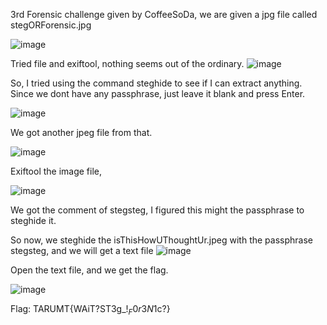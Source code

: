 3rd Forensic challenge given by CoffeeSoDa, we are given a jpg file called stegORForensic.jpg

![image](https://github.com/user-attachments/assets/bc061876-f218-4279-b06d-a435017b0102)


Tried file and exiftool, nothing seems out of the ordinary.
![image](https://github.com/user-attachments/assets/1fefc5fd-9880-46d2-8611-41af6818bd62)

So, I tried using the command steghide to see if I can extract anything. Since we dont have any passphrase, just leave it blank and press Enter.

![image](https://github.com/user-attachments/assets/c6efa197-97dd-4d61-abbc-327f801f0850)


We got another jpeg file from that.

![image](https://github.com/user-attachments/assets/6e31b131-d124-436b-8dab-8070c213c75c)


Exiftool the image file,

![image](https://github.com/user-attachments/assets/9df3fce2-bd8f-4579-8ad1-7da9ce7d44f9)

We got the comment of stegsteg, I figured this might the passphrase to steghide it.

So now, we steghide the isThisHowUThoughtUr.jpeg with the passphrase stegsteg, and we will get a text file
![image](https://github.com/user-attachments/assets/02118fb6-5e7d-4fb9-ad6b-9cdc02440ebd)


Open the text file, and we get the flag.

![image](https://github.com/user-attachments/assets/0b60eeb8-1791-40eb-bf6f-ddac77a41d9d)

Flag: TARUMT{WAiT?ST3g_!$_F0r3N$1c?}












